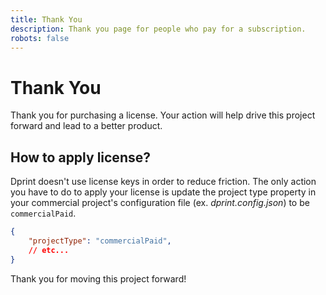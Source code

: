 ```yaml
---
title: Thank You
description: Thank you page for people who pay for a subscription.
robots: false
---
```


# Thank You

Thank you for purchasing a license. Your action will help drive this project forward and lead to a better product.

## How to apply license?

Dprint doesn't use license keys in order to reduce friction. The only action you have to do to apply your license is update the project type property in your commercial project's configuration file (ex. _dprint.config.json_) to be `commercialPaid`.

```json
{
    "projectType": "commercialPaid",
    // etc...
}
```

Thank you for moving this project forward!
